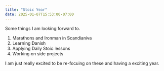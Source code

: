 ```yaml
---
title: "Stoic Year"
date: 2025-01-07T15:53:00-07:00
---
```


Some things I am looking forward to.

1. Marathons and Ironman in Scandianiva 
2. Learning Danish
3. Applying Daily Stoic lessons 
4. Working on side projects

I am just really excited to be re-focuing on these and having a exciting year. 
